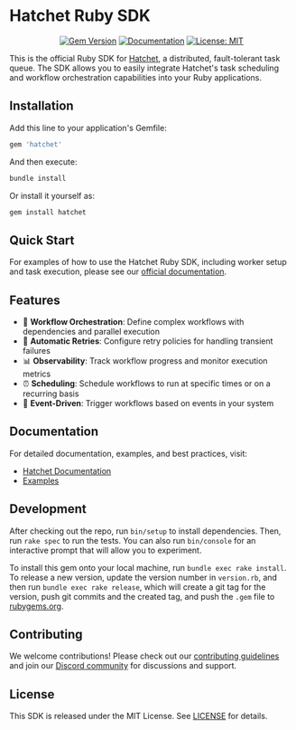 # Hatchet Ruby SDK

<div align="center">

[![Gem Version](https://badge.fury.io/rb/hatchet.svg)](https://badge.fury.io/rb/hatchet)
[![Documentation](https://img.shields.io/badge/docs-hatchet.run-blue)](https://docs.hatchet.run)
[![License: MIT](https://img.shields.io/badge/License-MIT-purple.svg)](https://opensource.org/licenses/MIT)

</div>

This is the official Ruby SDK for [Hatchet](https://hatchet.run), a distributed, fault-tolerant task queue. The SDK allows you to easily integrate Hatchet's task scheduling and workflow orchestration capabilities into your Ruby applications.

## Installation

Add this line to your application's Gemfile:

```ruby
gem 'hatchet'
```

And then execute:

```bash
bundle install
```

Or install it yourself as:

```bash
gem install hatchet
```

## Quick Start

For examples of how to use the Hatchet Ruby SDK, including worker setup and task execution, please see our [official documentation](https://docs.hatchet.run/home/setup).

## Features

- 🔄 **Workflow Orchestration**: Define complex workflows with dependencies and parallel execution
- 🔁 **Automatic Retries**: Configure retry policies for handling transient failures
- 📊 **Observability**: Track workflow progress and monitor execution metrics
- ⏰ **Scheduling**: Schedule workflows to run at specific times or on a recurring basis
- 🔄 **Event-Driven**: Trigger workflows based on events in your system

## Documentation

For detailed documentation, examples, and best practices, visit:
- [Hatchet Documentation](https://docs.hatchet.run)
- [Examples](https://github.com/hatchet-dev/hatchet/tree/main/sdks/ruby/examples)

## Development

After checking out the repo, run `bin/setup` to install dependencies. Then, run `rake spec` to run the tests. You can also run `bin/console` for an interactive prompt that will allow you to experiment.

To install this gem onto your local machine, run `bundle exec rake install`. To release a new version, update the version number in `version.rb`, and then run `bundle exec rake release`, which will create a git tag for the version, push git commits and the created tag, and push the `.gem` file to [rubygems.org](https://rubygems.org).

## Contributing

We welcome contributions! Please check out our [contributing guidelines](https://docs.hatchet.run/contributing) and join our [Discord community](https://hatchet.run/discord) for discussions and support.

## License

This SDK is released under the MIT License. See [LICENSE](https://github.com/hatchet-dev/hatchet/blob/main/LICENSE) for details.